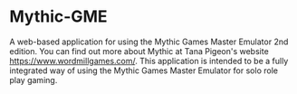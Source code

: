 # Mythic-GME
A web-based application for using the Mythic Games Master Emulator 2nd edition.
You can find out more about Mythic at Tana Pigeon's website https://www.wordmillgames.com/.
This application is intended to be a fully integrated way of using the Mythic Games Master Emulator for solo role play gaming.
